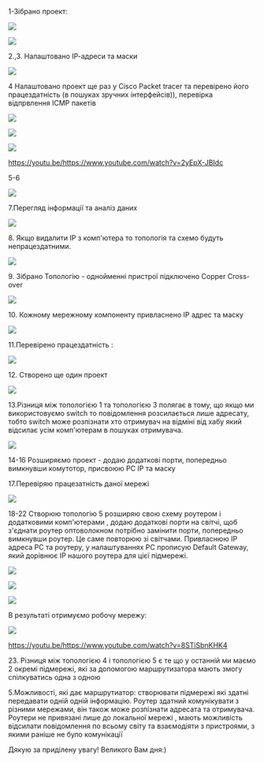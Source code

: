 <p>1-Зібрано проект:</p>

![](https://github.com/Khrystyna1983/DevOps_online_Lviv_2021Q2/raw/master/m4/Task4.1/Scrin/1..jpg)

![](https://github.com/Khrystyna1983/DevOps_online_Lviv_2021Q2/raw/master/m4/Task4.1/1..gif)

<p>2.,3. Налаштовано ІР-адреси та маски</p>

![](https://github.com/Khrystyna1983/DevOps_online_Lviv_2021Q2/raw/master/m4/Task4.1/Scrin/2.1.jpg)

<p>4  Налаштовано проект  ще раз у Cisco Packet tracer та перевірено його працездатність (в пошуках зручних інтерфейсів)), перевірка відпрвлення  ICMP пакетів</p>

![](https://github.com/Khrystyna1983/DevOps_online_Lviv_2021Q2/raw/master/m4/Task4.1/Scrin/4.jpg)

![](https://github.com/Khrystyna1983/DevOps_online_Lviv_2021Q2/raw/master/m4/Task4.1/Scrin/4.2.jpg)

![](https://github.com/Khrystyna1983/DevOps_online_Lviv_2021Q2/raw/master/m4/Task4.1/5.Топологія1.gif)

https://youtu.be/https://www.youtube.com/watch?v=2yEpX-JBIdc

<p>5-6</p>

![](https://github.com/Khrystyna1983/DevOps_online_Lviv_2021Q2/raw/master/m4/Task4.1/Scrin/5.1.jpg)

<p>7.Перегляд інформації та аналіз даних</p>

![](https://github.com/Khrystyna1983/DevOps_online_Lviv_2021Q2/raw/master/m4/Task4.1/Scrin/7.jpg)

<p>8. Якщо видалити IP з комп'ютера то топологія та схемо будуть непрацездатними.</p>

![](https://github.com/Khrystyna1983/DevOps_online_Lviv_2021Q2/raw/master/m4/Task4.1/Scrin/8непрацює.jpg)

<p>9. Зібрано Топологію - однойменні пристрої підключено  Copper Cross-over</p>

![](https://github.com/Khrystyna1983/DevOps_online_Lviv_2021Q2/raw/master/m4/Task4.1/Scrin/9.jpg)

<p>10. Кожному мережному компоненту привласнено IP адрес та маску</p>

![](https://github.com/Khrystyna1983/DevOps_online_Lviv_2021Q2/raw/master/m4/Task4.1/Scrin/10.2.jpg)

<p>11.Перевірено працездатність :</p>

![](https://github.com/Khrystyna1983/DevOps_online_Lviv_2021Q2/raw/master/m4/Task4.1/11.Топологія2.gif)

<p>12. Створено ще один проект</p>

![](https://github.com/Khrystyna1983/DevOps_online_Lviv_2021Q2/raw/master/m4/Task4.1/Scrin/12.jpg)

<p>13.Різниця між топологією 1 та топологією 3 полягає в тому, що якщо ми використовуємо switch то повідомлення розсилається лише адресату, тобто switch може розпізнати хто отримувач  на відміні від хабу який відсилає усім комп'ютерам в пошуках отримувача.</p>

![](https://github.com/Khrystyna1983/DevOps_online_Lviv_2021Q2/raw/master/m4/Task4.1/13.Топологія3.gif)


<p>14-16 Розширяємо проект - додаю додаткові порти, попередньо вимкнувши комутотор, присвоюю РС IP та маску</p>


<p>17.Перевіряю працезатність даної мережі</p>

![](https://github.com/Khrystyna1983/DevOps_online_Lviv_2021Q2/raw/master/m4/Task4.1/17.Топологія4.gif)

<p>18-22 Створюю топологію 5  розширяю свою схему роутером і додатковими комп'ютерами , додаю додаткові порти на світчі, щоб з'єднати роутер оптоволокном потрібно замінити порти, попередньо вимкнувши роутер. Це саме повторюю зі світчами. Привласнюю IP адреса PC та роутеру, у налаштуваннях PC прописую Default Gateway, який дорівнює IP нашого роутера для цієї підмережі.  </p>

![](https://github.com/Khrystyna1983/DevOps_online_Lviv_2021Q2/raw/master/m4/Task4.1/Scrin/19,20Топологія5.jpg)


![](https://github.com/Khrystyna1983/DevOps_online_Lviv_2021Q2/raw/master/m4/Task4.1/Scrin/21.jpg)

![](https://github.com/Khrystyna1983/DevOps_online_Lviv_2021Q2/raw/master/m4/Task4.1/Scrin/22.jpg)

<p>В результаті отримуємо робочу мережу:</p>

![](https://github.com/Khrystyna1983/DevOps_online_Lviv_2021Q2/raw/master/m4/Task4.1/22.Топологія5.gif)

https://youtu.be/https://www.youtube.com/watch?v=8STiSbnKHK4

<p>23. Різниця між топологією 4 і топологією 5 є те що у останній ми маємо 2 окремі підмережі, які за допомогою маршрутизатора мають змогу спілкуватись одна з одною</p>
<p>5.Можливості, які дає маршрутиатор: створювати підмережі які здатні передавати одній одній інформацію. Роутер здатний комунікувати з різними мережами, він також може розпізнати адресата та отримувача. Роутери не привязані  лише до локальної мережі , мають можливість відсилати повідомлення по всьому світу та взаємодіяти з пристроями, з якими раніше не було комунікації  </p>

<p>Дякую за приділену увагу! Великого Вам дня:)</p>




